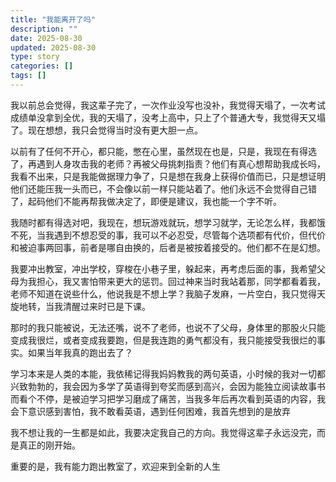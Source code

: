 ```yaml
---
title: "我能离开了吗"
description: ""
date: 2025-08-30
updated: 2025-08-30
type: story
categories: []
tags: []
---
```


我以前总会觉得，我这辈子完了，一次作业没写也没补，我觉得天塌了，一次考试成绩单没拿到全优，我的天塌了，没考上高中，只上了个普通大专，我觉得天又塌了。现在想想，我只会觉得当时没有更大胆一点。

以前有了任何不开心，都只能，憋在心里，虽然现在也是，只是，我现在有得选了，再遇到人身攻击我的老师？再被父母挑刺指责？他们有真心想帮助我成长吗，我看不出来，只是我能做据理力争了，只是想在我身上获得价值而已，只是想证明他们还能压我一头而已，不会像以前一样只能站着了。他们永远不会觉得自己错了，起码他们不能再帮我做决定了，即便是建议，我也能一个字不听。

我随时都有得选对吧，我现在，想玩游戏就玩，想学习就学，无论怎么样，我都饿不死，当我遇到不想忍受的事，我可以不必忍受，尽管每个选项都有代价，但代价和被迫事两回事，前者是哪自由换的，后者是被按着接受的。他们都不在是幻想。

我要冲出教室，冲出学校，穿梭在小巷子里，躲起来，再考虑后面的事，我希望父母为我担心，我又害怕带来更大的惩罚。回过神来当时我站着那，同学都看着我，老师不知道在说些什么，他说我是不想上学？我脑子发麻，一片空白，我只觉得天旋地转，当我清醒过来时已是下课。

那时的我只能被说，无法还嘴，说不了老师，也说不了父母，身体里的那股火只能变成我很烂，或者变成我要跑，但是我连跑的勇气都没有，我只能接受我很烂的事实。如果当年我真的跑出去了？

学习本来是人类的本能，我依稀记得我妈妈教我的两句英语，小时候的我对一切都兴致勃勃的，我会因为多学了英语得到夸奖而感到高兴，会因为能独立阅读故事书而看个不停，是被迫学习把学习磨成了痛苦，当我多年后再次看到英语的内容，我会下意识感到害怕，我不敢看英语，遇到任何困难，我首先想到的是放弃

我不想让我的一生都是如此，我要决定我自己的方向。我觉得这辈子永远没完，而是真正的刚开始。

重要的是，我有能力跑出教室了，欢迎来到全新的人生
